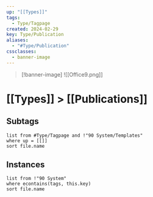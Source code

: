 ```yaml
---
up: "[[Types]]"
tags:
  - Type/Tagpage
created: 2024-02-29
key: Type/Publication
aliases:
  - "#Type/Publication"
cssclasses:
  - banner-image
---
```

> [!banner-image] ![[Office9.png]]
# [[Types]] > [[Publications]]
## Subtags
```dataview
list from #Type/Tagpage and !"90 System/Templates" 
where up = [[]]
sort file.name
```
## Instances
```dataview
list from !"90 System"
where econtains(tags, this.key)
sort file.name
```
